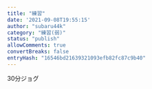 ```yaml
---
title: "練習"
date: '2021-09-08T19:55:15'
author: "subaru44k"
category: "練習(弱)"
status: "publish"
allowComments: true
convertBreaks: false
entryHash: "16546bd21639321093efb82fc87c9b40"
---
```

30分ジョグ
